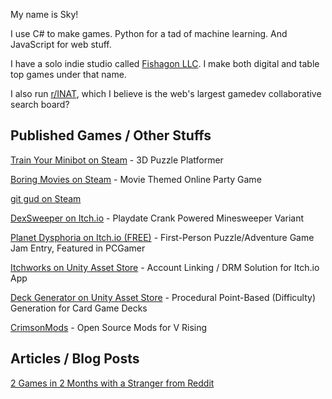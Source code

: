 My name is Sky! 

I use C# to make games. Python for a tad of machine learning. And JavaScript for web stuff. 

I have a solo indie studio called [Fishagon LLC](https://www.fishagon.com). I make both digital and table top games under that name.

I also run [r/INAT](https://www.reddit.com/r/INAT), which I believe is the web's largest gamedev collaborative search board?

## Published Games / Other Stuffs
[Train Your Minibot on Steam](https://store.steampowered.com/app/713740/Train_Your_Minibot/) - 3D Puzzle Platformer

[Boring Movies on Steam](https://store.steampowered.com/app/1792500/Boring_Movies/) - Movie Themed Online Party Game

[git gud on Steam](https://store.steampowered.com/app/1490570/git_gud/)

[DexSweeper on Itch.io](https://fishagon.itch.io/dexsweeper) - Playdate Crank Powered Minesweeper Variant

[Planet Dysphoria on Itch.io (FREE)](https://fishagon.itch.io/planet-dysphoria) - First-Person Puzzle/Adventure Game Jam Entry, Featured in PCGamer

[Itchworks on Unity Asset Store](https://assetstore.unity.com/packages/tools/integration/itchworks-81566) - Account Linking / DRM Solution for Itch.io App

[Deck Generator on Unity Asset Store](https://assetstore.unity.com/packages/tools/deck-generator-78663) -  Procedural Point-Based (Difficulty) Generation for Card Game Decks

[CrimsonMods](https://github.com/CrimsonMods) - Open Source Mods for V Rising

## Articles / Blog Posts
[2 Games in 2 Months with a Stranger from Reddit](https://www.gamedeveloper.com/production/2-games-in-2-months-with-a-stranger-from-reddit)

